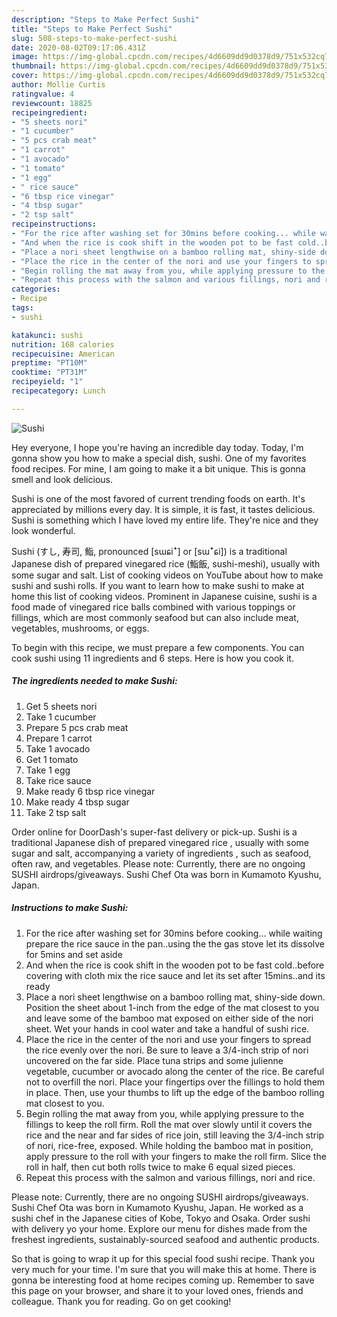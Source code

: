 ```yaml
---
description: "Steps to Make Perfect Sushi"
title: "Steps to Make Perfect Sushi"
slug: 508-steps-to-make-perfect-sushi
date: 2020-08-02T09:17:06.431Z
image: https://img-global.cpcdn.com/recipes/4d6609dd9d0378d9/751x532cq70/sushi-recipe-main-photo.jpg
thumbnail: https://img-global.cpcdn.com/recipes/4d6609dd9d0378d9/751x532cq70/sushi-recipe-main-photo.jpg
cover: https://img-global.cpcdn.com/recipes/4d6609dd9d0378d9/751x532cq70/sushi-recipe-main-photo.jpg
author: Mollie Curtis
ratingvalue: 4
reviewcount: 18825
recipeingredient:
- "5 sheets nori"
- "1 cucumber"
- "5 pcs crab meat"
- "1 carrot"
- "1 avocado"
- "1 tomato"
- "1 egg"
- " rice sauce"
- "6 tbsp rice vinegar"
- "4 tbsp sugar"
- "2 tsp salt"
recipeinstructions:
- "For the rice after washing set for 30mins before cooking... while waiting prepare the rice sauce in the pan..using the the gas stove let its dissolve for 5mins and set aside"
- "And when the rice is cook shift in the wooden pot to be fast cold..before covering with cloth mix the rice sauce and let its set after 15mins..and its ready"
- "Place a nori sheet lengthwise on a bamboo rolling mat, shiny-side down. Position the sheet about 1-inch from the edge of the mat closest to you and leave some of the bamboo mat exposed on either side of the nori sheet. Wet your hands in cool water and take a handful of sushi rice."
- "Place the rice in the center of the nori and use your fingers to spread the rice evenly over the nori. Be sure to leave a 3/4-inch strip of nori uncovered on the far side. Place tuna strips and some julienne vegetable, cucumber or avocado along the center of the rice. Be careful not to overfill the nori. Place your fingertips over the fillings to hold them in place. Then, use your thumbs to lift up the edge of the bamboo rolling mat closest to you."
- "Begin rolling the mat away from you, while applying pressure to the fillings to keep the roll firm. Roll the mat over slowly until it covers the rice and the near and far sides of rice join, still leaving the 3/4-inch strip of nori, rice-free, exposed. While holding the bamboo mat in position, apply pressure to the roll with your fingers to make the roll firm. Slice the roll in half, then cut both rolls twice to make 6 equal sized pieces."
- "Repeat this process with the salmon and various fillings, nori and rice."
categories:
- Recipe
tags:
- sushi

katakunci: sushi 
nutrition: 168 calories
recipecuisine: American
preptime: "PT10M"
cooktime: "PT31M"
recipeyield: "1"
recipecategory: Lunch

---
```



![Sushi](https://img-global.cpcdn.com/recipes/4d6609dd9d0378d9/751x532cq70/sushi-recipe-main-photo.jpg)

Hey everyone, I hope you're having an incredible day today. Today, I'm gonna show you how to make a special dish, sushi. One of my favorites food recipes. For mine, I am going to make it a bit unique. This is gonna smell and look delicious.

Sushi is one of the most favored of current trending foods on earth. It's appreciated by millions every day. It is simple, it is fast, it tastes delicious. Sushi is something which I have loved my entire life. They're nice and they look wonderful.

Sushi (すし, 寿司, 鮨, pronounced [sɯɕiꜜ] or [sɯꜜɕi]) is a traditional Japanese dish of prepared vinegared rice (鮨飯, sushi-meshi), usually with some sugar and salt. List of cooking videos on YouTube about how to make sushi and sushi rolls. If you want to learn how to make sushi to make at home this list of cooking videos. Prominent in Japanese cuisine, sushi is a food made of vinegared rice balls combined with various toppings or fillings, which are most commonly seafood but can also include meat, vegetables, mushrooms, or eggs.


To begin with this recipe, we must prepare a few components. You can cook sushi using 11 ingredients and 6 steps. Here is how you cook it.

<!--inarticleads1-->

##### The ingredients needed to make Sushi:

1. Get 5 sheets nori
1. Take 1 cucumber
1. Prepare 5 pcs crab meat
1. Prepare 1 carrot
1. Take 1 avocado
1. Get 1 tomato
1. Take 1 egg
1. Take  rice sauce
1. Make ready 6 tbsp rice vinegar
1. Make ready 4 tbsp sugar
1. Take 2 tsp salt


Order online for DoorDash&#39;s super-fast delivery or pick-up. Sushi is a traditional Japanese dish of prepared vinegared rice , usually with some sugar and salt, accompanying a variety of ingredients , such as seafood, often raw, and vegetables. Please note: Currently, there are no ongoing SUSHI airdrops/giveaways. Sushi Chef Ota was born in Kumamoto Kyushu, Japan. 

<!--inarticleads2-->

##### Instructions to make Sushi:

1. For the rice after washing set for 30mins before cooking... while waiting prepare the rice sauce in the pan..using the the gas stove let its dissolve for 5mins and set aside
1. And when the rice is cook shift in the wooden pot to be fast cold..before covering with cloth mix the rice sauce and let its set after 15mins..and its ready
1. Place a nori sheet lengthwise on a bamboo rolling mat, shiny-side down. Position the sheet about 1-inch from the edge of the mat closest to you and leave some of the bamboo mat exposed on either side of the nori sheet. Wet your hands in cool water and take a handful of sushi rice.
1. Place the rice in the center of the nori and use your fingers to spread the rice evenly over the nori. Be sure to leave a 3/4-inch strip of nori uncovered on the far side. Place tuna strips and some julienne vegetable, cucumber or avocado along the center of the rice. Be careful not to overfill the nori. Place your fingertips over the fillings to hold them in place. Then, use your thumbs to lift up the edge of the bamboo rolling mat closest to you.
1. Begin rolling the mat away from you, while applying pressure to the fillings to keep the roll firm. Roll the mat over slowly until it covers the rice and the near and far sides of rice join, still leaving the 3/4-inch strip of nori, rice-free, exposed. While holding the bamboo mat in position, apply pressure to the roll with your fingers to make the roll firm. Slice the roll in half, then cut both rolls twice to make 6 equal sized pieces.
1. Repeat this process with the salmon and various fillings, nori and rice.


Please note: Currently, there are no ongoing SUSHI airdrops/giveaways. Sushi Chef Ota was born in Kumamoto Kyushu, Japan. He worked as a sushi chef in the Japanese cities of Kobe, Tokyo and Osaka. Order sushi with delivery yo your home. Explore our menu for dishes made from the freshest ingredients, sustainably-sourced seafood and authentic products. 

So that is going to wrap it up for this special food sushi recipe. Thank you very much for your time. I'm sure that you will make this at home. There is gonna be interesting food at home recipes coming up. Remember to save this page on your browser, and share it to your loved ones, friends and colleague. Thank you for reading. Go on get cooking!
